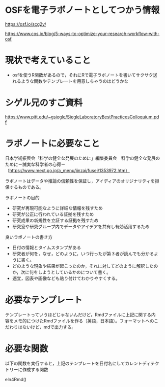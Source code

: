 # OSFを電子ラボノートとしてつかう情報

https://osf.io/scg2v/

https://www.cos.io/blog/5-ways-to-optimize-your-research-workflow-with-osf


# 現状で考えていること

- osfを使うR関数があるので，それにRで電子ラボノートを書いてサクサク送れるような関数やテンプレートを用意しちゃうのはどうかな

# シゲル兄のすご資料

https://www.pitt.edu/~gsiegle/SiegleLaboratoryBestPracticesColloquium.pdf


# ラボノートに必要なこと
日本学術振興会「科学の健全な発展のために」編集委員会　科学の健全な発展のために－誠実な科学者の心得－（https://www.mext.go.jp/a_menu/jinzai/fusei/1353972.htm）

ラボノートはデータや推論の信頼性を保証し，アイディアのオリジナリティを担保するものである。

ラボノートの目的
- 研究が再現可能なように詳細な情報を残すため
- 研究が公正に行われている証拠を残すため
- 研究成果の新規性を立証する証拠を残すため
- 研究室や研究グループ内でデータやアイデアを共有し有効活用するため

良いラボノートの書き方
- 日付の情報とタイムスタンプがある
- 研究者が何を，なぜ，どのように，いつ行ったが第３者が読んでも分かるように書く。
- どのような現象や結果が起こったのか，それに対してどのように解釈したのか，次に何をしようとしているかのについて書く。
- 適宜，図表や画像なども貼り付けてわかりやすくする。


# 必要なテンプレート

テンプレートっていうほどじゃないんだけど，Rmdファイルに上記に関する内容をメモ的につけたRmdファイルを作る（英語，日本語）。フォーマットへのこだわりはないけど，mdで出力する。


# 必要な関数

以下の関数を実行すると，上記のテンプレートを日付名にしてカレントディテクトリーに作成する関数

eln4Rmd()





